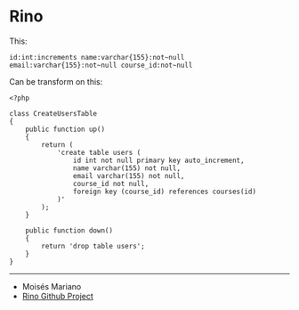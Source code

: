 # Rino

This: 
```
id:int:increments name:varchar{155}:not~null email:varchar{155}:not~null course_id:not~null
```

Can be transform on this:
```
<?php

class CreateUsersTable
{
    public function up()
    {
        return (
            'create table users (
                id int not null primary key auto_increment,
                name varchar(155) not null,
                email varchar(155) not null,
                course_id not null,
                foreign key (course_id) references courses(id)
            )'
        );
    }

    public function down()
    {
        return 'drop table users';
    }
}
```

---
- Moisés Mariano
- [Rino Github Project](https://github.com/moisesduartem/rino)